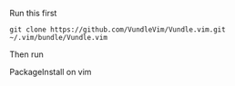 Run this first

`git clone https://github.com/VundleVim/Vundle.vim.git ~/.vim/bundle/Vundle.vim`

Then run

PackageInstall on vim

